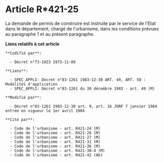 # Article R*421-25

La demande de permis de construire est instruite par le service de l'Etat dans le département, chargé de l'urbanisme, dans
les conditions prévues au paragraphe 1 et au présent paragraphe.

**Liens relatifs à cet article**

	**Codifié par**:

	  - Décret n°73-1023 1973-11-08

	**Liens**:

	  - SPEC_APPLI: Décret n°83-1261 1983-12-30 ART. 49, ART. 50 : Modalités d'application
	  - SPEC_APPLI: Décret n°83-1261 du 30 décembre 1983 - art. 49 (M)

	**Modifié par**:

	  - Décret n°83-1261 1983-12-30 art. 9, art. 16 JORF 7 janvier 1984 entrée en vigueur le 1er avril 1984

	**Cité par**:

	  - Code de l'urbanisme - art. R421-24 (M)
	  - Code de l'urbanisme - art. R421-26 (M)
	  - Code de l'urbanisme - art. R421-27 (M)
	  - Code de l'urbanisme - art. R421-31 (M)
	  - Code de l'urbanisme - art. R421-36 (M)
	  - Code de l'urbanisme - art. R421-38-4 (M)
	  - Code de l'urbanisme - art. R421-42 (Ab)
